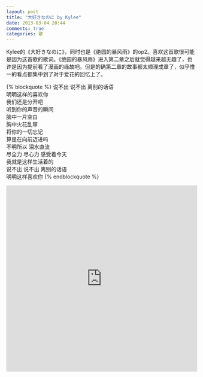 ```yaml
---
layout: post
title: "大好きなのに by Kylee"
date: 2013-03-04 20:44
comments: true
categories: 歌
---
```


<div class='begin-indent2em'></div>
Kylee的《大好きなのに》，同时也是《绝园的暴风雨》的op2。喜欢这首歌很可能是因为这首歌的歌词。《绝园的暴风雨》进入第二章之后就觉得越来越无趣了，也许是因为提前看了漫画的缘故吧。但是的确第二章的故事都太顺理成章了，似乎惟一的看点都集中到了对于爱花的回忆上了。

{% blockquote %}
说不出 说不出 离别的话语  
明明这样的喜欢你  
我们还是分开吧  
听到你的声音的瞬间  
脑中一片空白  
胸中火花乱窜  
将你的一切忘记  
算是在向前迈进吗  
不明所以 泪水直流  
尽全力 尽心力 感受着今天  
我就是这样生活着的  
说不出 说不出 离别的话语  
明明这样喜欢你
{% endblockquote %}

<iframe height=498 width=510 src="http://player.youku.com/embed/XNTExMjQ0NDI4" frameborder=0 allowfullscreen></iframe>


